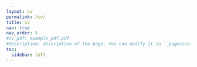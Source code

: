 ```yaml
---
layout: cv
permalink: /cv/
title: cv
nav: true
nav_order: 5
#cv_pdf: example_pdf.pdf
#description: description of the page. You can modify it in '_pages/cv.md'. You can also change or remove the top pdf download button.
toc:
  sidebar: left
---
```

